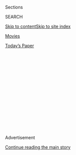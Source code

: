 <div id="app">

<div>

<div>

<div>

<div class="NYTAppHideMasthead css-1q2w90k e1suatyy0">

<div class="section css-ui9rw0 e1suatyy2">

<div class="css-eph4ug er09x8g0">

<div class="css-6n7j50">

</div>

<span class="css-1dv1kvn">Sections</span>

<div class="css-10488qs">

<span class="css-1dv1kvn">SEARCH</span>

</div>

[Skip to content](#site-content)[Skip to site
index](#site-index)

</div>

<div id="masthead-section-label" class="css-1wr3we4 eaxe0e00">

[Movies](https://www.nytimes3xbfgragh.onion/section/movies)

</div>

<div class="css-10698na e1huz5gh0">

</div>

</div>

<div id="masthead-bar-one" class="section hasLinks css-15hmgas e1csuq9d3">

<div class="css-uqyvli e1csuq9d0">

</div>

<div class="css-1uqjmks e1csuq9d1">

</div>

<div class="css-9e9ivx">

[](https://myaccount.nytimes3xbfgragh.onion/auth/login?response_type=cookie&client_id=vi)

</div>

<div class="css-1bvtpon e1csuq9d2">

[Today’s
Paper](https://www.nytimes3xbfgragh.onion/section/todayspaper)

</div>

</div>

</div>

</div>

<div data-aria-hidden="false">

<div id="site-content" data-role="main">

<div>

<div class="css-1aor85t" style="opacity:0.000000001;z-index:-1;visibility:hidden">

<div class="css-1hqnpie">

<div class="css-epjblv">

<span class="css-17xtcya">[Movies](/section/movies)</span><span class="css-x15j1o">|</span><span class="css-fwqvlz">‘Avengers,’
the Most Lucrative Movie Franchise Ever, Is Wrapping Up.
Why?</span>

</div>

<div class="css-k008qs">

<div class="css-1iwv8en">

<span class="css-18z7m18"></span>

<div>

</div>

</div>

<span class="css-1n6z4y">https://nyti.ms/2K7NECf</span>

<div class="css-1705lsu">

<div class="css-4xjgmj">

<div class="css-4skfbu" data-role="toolbar" data-aria-label="Social Media Share buttons, Save button, and Comments Panel with current comment count" data-testid="share-tools">

  - 
  - 
  - 
  - 
    
    <div class="css-6n7j50">
    
    </div>

  - 
  - 

</div>

</div>

</div>

</div>

</div>

</div>

<div class="css-13pd83m">

</div>

<div id="top-wrapper" class="css-1sy8kpn">

<div id="top-slug" class="css-l9onyx">

Advertisement

</div>

[Continue reading the main
story](#after-top)

<div class="ad top-wrapper" style="text-align:center;height:100%;display:block;min-height:250px">

<div id="top" class="place-ad" data-position="top" data-size-key="top">

</div>

</div>

<div id="after-top">

</div>

</div>

<div id="sponsor-wrapper" class="css-1hyfx7x">

<div id="sponsor-slug" class="css-19vbshk">

Supported by

</div>

[Continue reading the main
story](#after-sponsor)

<div id="sponsor" class="ad sponsor-wrapper" style="text-align:center;height:100%;display:block">

</div>

<div id="after-sponsor">

</div>

</div>

<div class="css-9u9xp4 ehdk2mb0">

# ‘Avengers,’ the Most Lucrative Movie Franchise Ever, Is Wrapping Up. Why?

</div>

<div class="css-79elbk" data-testid="photoviewer-wrapper">

<div class="css-z3e15g" data-testid="photoviewer-wrapper-hidden">

</div>

<div class="css-1a48zt4 ehw59r15" data-testid="photoviewer-children">

![<span class="css-cnj6d5 e1z0qqy90" itemprop="copyrightHolder"><span class="css-1ly73wi e1tej78p0">Credit...</span><span><span>Taylor
Callery</span></span></span>](https://static01.graylady3jvrrxbe.onion/images/2018/04/29/arts/29AvengersFuture-A/merlin_137103729_cae6a3e0-001c-45c2-8512-626139d16e2e-articleLarge.jpg?quality=75&auto=webp&disable=upscale)

</div>

</div>

<div class="css-xt80pu e12qa4dv0">

<div class="css-18e8msd">

<div class="css-vp77d3 epjyd6m0">

<div class="css-1baulvz">

By [<span class="css-1baulvz last-byline" itemprop="name">Dave
Itzkoff</span>](http://www.nytimes3xbfgragh.onion/by/dave-itzkoff)

</div>

</div>

  - April 23,
    2018

  - 
    
    <div class="css-4xjgmj">
    
    <div class="css-d8bdto" data-role="toolbar" data-aria-label="Social Media Share buttons, Save button, and Comments Panel with current comment count" data-testid="share-tools">
    
      - 
      - 
      - 
      - 
        
        <div class="css-6n7j50">
        
        </div>
    
      - 
      - 
    
    </div>
    
    </div>

</div>

<div class="css-tk9fsr">

[Leer en
español](https://www.nytimes3xbfgragh.onion/es/2018/04/23/avengers-infinity-war/ "Read in Spanish")

</div>

</div>

<div class="section meteredContent css-1r7ky0e" name="articleBody" itemprop="articleBody">

<div class="css-1fanzo5 StoryBodyCompanionColumn">

<div class="css-53u6y8">

BURBANK, Calif. — Everything ends, even if it might not feel that way
right now for Joe and Anthony Russo. More than a year into the making of
[“Avengers: Infinity
War,”](http://marvel.com/movies/movie/223/avengers_infinity_war) these
directing brothers were shuttling around the Walt Disney Studios here
one evening in March, putting the finishing touches on their latest
superhero blockbuster.

The tasks that awaited them were mostly routine and unglamorous:
rerecording dialogue with Elizabeth Olsen, who plays the Scarlet Witch;
taking their last looks at [a new trailer for the
film](https://www.youtube.com/watch?v=QwievZ1Tx-8), which opens Friday
and sets up a battle royal in which every costumed champion in the
Marvel universe must defend it against a genocidal titan named Thanos.

With these duties out of the way, the Russo brothers have one more
assignment to complete: successfully bringing the curtain down on the
most lucrative franchise in Hollywood history.

The 18 movies that preceded “Infinity War” were a risky feat unto
themselves: a multihour narrative in which each installment handed off
to the next — sometimes elegantly, sometimes awkwardly — and events in
previous episodes had lasting effects on those that followed.

</div>

</div>

<div class="css-1fanzo5 StoryBodyCompanionColumn">

<div class="css-53u6y8">

Now Marvel is trying something equally unprecedented and potentially far
riskier. In “Infinity War” and a subsequent “Avengers” movie that will
open in May 2019, the Russos need to seamlessly incorporate dozens of
major characters, all while bringing the franchise to a satisfying
conclusion.

“We’re not making any bones about the fact that we’re ending the first
10 years,” Joe Russo said later that night. “That’s what we pushed for.”

</div>

</div>

![<span class="css-16f3y1r e13ogyst0">The directors Anthony and Joe
Russo narrate a scene featuring Robert Downey Jr., Benedict Cumberbatch,
Mark Ruffalo, Benedict Wong and Tom
Holland.</span><span class="css-cch8ym"><span class="css-1dv1kvn">Credit</span><span class="css-cnj6d5 e1z0qqy90" itemprop="copyrightHolder"><span class="css-1ly73wi e1tej78p0">Credit...</span><span>Chuck
Zlotnick/Disney-Marvel</span></span></span>](https://static01.graylady3jvrrxbe.onion/images/2018/05/04/arts/avengers-anatomy1/avengers-anatomy1-videoSixteenByNineJumbo1600.jpg)

<div class="css-1fanzo5 StoryBodyCompanionColumn">

<div class="css-53u6y8">

This was hardly the outcome that the entertainment industry anticipated
when the Marvel studio kicked off its current campaign in 2008 with
[“Iron Man”](https://www.youtube.com/watch?v=FRIUhO4MdGU) (considered
a second-tier character at the time, but one of the few whose rights it
controlled).

A decade later, the runaway success of that film laid the foundation for
a pantheon of Marvel movies, including [“Captain
America,”](https://www.youtube.com/watch?v=VuHq1bln_08)
[“Thor”](https://www.youtube.com/watch?v=HCjPBpdlccM) and
[“Guardians of the
Galaxy.”](https://www.youtube.com/watch?v=TW19M3VCeWc) These films
revitalized the careers of enduring actors like Robert Downey Jr. (as
the billionaire industrialist Tony Stark, a.k.a. Iron Man) and raised
the profiles of relative unknowns like Chris Evans (as the supersoldier
Steve Rogers, alias Captain America).

</div>

</div>

<div class="css-1fanzo5 StoryBodyCompanionColumn">

<div class="css-53u6y8">

The studio has breathed lucrative new life into its decades-old
comic-book properties, and built a ravenous fan base for each new
character it introduces at the multiplex. (Witness the $1.3 billion
global box office for its latest hit, [“Black
Panther,”](https://www.nytimes3xbfgragh.onion/2018/02/12/magazine/why-black-panther-is-a-defining-moment-for-black-america.html)
which opened in February.)

</div>

</div>

<div class="css-79elbk" data-testid="photoviewer-wrapper">

<div class="css-z3e15g" data-testid="photoviewer-wrapper-hidden">

</div>

<div class="css-1a48zt4 ehw59r15" data-testid="photoviewer-children">

![<span class="css-16f3y1r e13ogyst0" data-aria-hidden="true">Anthony,
left, and Joe Russo in their offices in downtown Los Angeles. They moved
to Georgia for two years to work on the final two “Avengers”
films.</span><span class="css-cnj6d5 e1z0qqy90" itemprop="copyrightHolder"><span class="css-1ly73wi e1tej78p0">Credit...</span><span>Brad
Torchia for The New York
Times</span></span>](https://static01.graylady3jvrrxbe.onion/images/2018/04/29/arts/29avengers-future1/29avengers-future1-articleLarge.jpg?quality=75&auto=webp&disable=upscale)

</div>

</div>

<div class="css-1fanzo5 StoryBodyCompanionColumn">

<div class="css-53u6y8">

Now Marvel says it wants to clear the table it has spent the last 10
years arranging and make way for something new.

“Telling a great story requires a great ending,” Kevin Feige, the Marvel
Studios president, said. “When you dedicate yourself to that, it shifts
the way you think.”

Audiences are about to find out what finality looks like for a
motion-picture money-minting machine: Will the story actually come to a
conclusion? Will characters die, and will actors leave the series?

Whatever the answers, they have already been reached with the help of
the Russo brothers, two of Marvel’s most consistent and diligent — if
not widely recognized — filmmakers.

</div>

</div>

<div class="css-1fanzo5 StoryBodyCompanionColumn">

<div class="css-53u6y8">

When they finish their “Avengers” movies, which they shot back to back
over 18 months, the Russos will complete their own improbable arc, from
indie-cinema oddballs to TV comedy moguls to directors of possibly the
biggest franchise in movie history.

The brothers — Anthony, 48, the bespectacled brainstormer, and Joe, 46,
the square-jawed pragmatist — have contrasting but complementary
energies. As Mr. Downey described them, Anthony is “a bit more
reflective, a yin guy,” while Joe is the intense yang of the
partnership: “Bitcoin was invented to keep Joe Russo from killing
himself during the last 20 percent of the shoot,” Mr. Downey said.

When they’re together, Mr. Downey added, “It’s like the two of them make
a third thing that’s better than any one person could be.”

The Russos grew up in Cleveland, where their father, [Basil M.
Russo](https://www.orderisda.org/about/officers/), served as Democratic
majority leader of the City Council. When the city went into an economic
tailspin in the 1970s and ’80s, the brothers immersed themselves in
movies and learned to appreciate their creative isolation.

As Anthony Russo explained it, “The virtue of growing up in the
industrial Midwest is you have nothing to rub up against you and no one
to tell you that you can’t do what you want to do, because nobody’s
doing anything. You can just be a
dreamer.”

</div>

</div>

<div class="css-79elbk" data-testid="photoviewer-wrapper">

<div class="css-z3e15g" data-testid="photoviewer-wrapper-hidden">

</div>

<div class="css-1a48zt4 ehw59r15" data-testid="photoviewer-children">

<div class="css-1xdhyk6 erfvjey0">

<span class="css-1ly73wi e1tej78p0">Image</span>

<div class="css-zjzyr8">

<div data-testid="lazyimage-container" style="height:257.77777777777777px">

</div>

</div>

</div>

<span class="css-16f3y1r e13ogyst0" data-aria-hidden="true">The many
Marvel characters in “Infinity War” include, from left in the
foreground, Okoye (Danai Gurira), Black Panther (Chadwick Boseman),
Captain America (Chris Evans), Black Widow (Scarlett Johansson) and
Winter Soldier (Sebastian
Stan).</span><span class="css-cnj6d5 e1z0qqy90" itemprop="copyrightHolder"><span class="css-1ly73wi e1tej78p0">Credit...</span><span>Marvel/Disney</span></span>

</div>

</div>

<div class="css-1fanzo5 StoryBodyCompanionColumn">

<div class="css-53u6y8">

They spent three years and $30,000 writing and directing an independent
feature, “Pieces,” about three brothers — also named the Russos — who
dabble in crime. Despite some withering reviews — [Variety called it an
“unabashed vanity
project”](http://variety.com/1997/film/reviews/pieces-1200452417/) —
“Pieces” caught the attention of Steven Soderbergh at the 1997
Slamdance Film Festival.

</div>

</div>

<div class="css-1fanzo5 StoryBodyCompanionColumn">

<div class="css-53u6y8">

With his help, the Russos made their first studio movie, a comic crime
caper called [“Welcome to
Collinwood,”](https://www.youtube.com/watch?v=59D5PnEBhXs) with George
Clooney, William H. Macy and Sam Rockwell. But it flopped at its release
in 2002.

For the next several years, the Russos focused on directing television
shows, including [“Lucky,”](https://www.youtube.com/watch?v=ftcigNUfrbs)
a short-lived FX series, and [“Arrested
Development,”](https://www.youtube.com/watch?v=iuFXmh853TE) the
rapid-fire satire that became a cult hit on Fox.

Despite critical acclaim, “Arrested Development” got notoriously low
ratings. But the Russos said this lack of attention was a blessing in
disguise, allowing them to experiment with narrative, tone and pacing,
unencumbered by interfering network executives.

“They so didn’t get the show that they really didn’t care what you did,”
Anthony Russo said, adding, “It was a huge creative upside.”

The Russos used NBC’s “Community,” another well-reviewed comedy with a
meager viewership, to stage [elaborate tributes to “Star
Wars”](https://www.youtube.com/watch?v=SeYmYNz6nbA) and [the spaghetti
westerns of Sergio Leone](https://www.youtube.com/watch?v=UPnLMslmUXQ).
It was here that their work caught Marvel’s attention.

</div>

</div>

<div class="css-1fanzo5 StoryBodyCompanionColumn">

<div class="css-53u6y8">

At the time, the studio was generating hits with its earliest superhero
offerings, made by established filmmakers — “Iron Man,” directed by Jon
Favreau; “Captain America: The First Avenger,” directed by Joe Johnston.
But Marvel wanted to expand its portfolio rapidly and bring in TV
directors.

Marvel also wanted to shift the tone of its “Captain America” movies,
starting with the 2014 sequel, [“The Winter
Soldier.”](https://www.youtube.com/watch?v=qXPOl6EjbWg)

“The first one was a fairly patriotic, gung-ho World War II movie,” said
Christopher Markus, who wrote the “Captain America” films with Stephen
McFeely. “You can’t make a string of those before you get slightly
nauseous.”

The goal of “The Winter Soldier,” Mr. Markus said, was to show Captain
America “losing faith in all the institutions that had made him, giving
you a way to see him as relevant in the modern era.”

The Russos envisioned “The Winter Soldier” as a modern-day upgrade of
espionage thrillers like “Three Days of the Condor,” and the studio
responded strongly. When the movie sold $714 million in tickets
worldwide, Mr. Feige said the Russos “redefined the franchise — not just
the Cap franchise but all the Marvel movies going forward.”

</div>

</div>

<div class="css-1fanzo5 StoryBodyCompanionColumn">

<div class="css-53u6y8">

“They found a way to keep the wonder, keep the spectacle, but ground it
even more in realism,” Mr. Feige said. “Which is a word I use lightly
when it comes to our movies.”

The Russos succeeded again with “Captain America: Civil War,” an
overstuffed 2016 sequel in which the Black Panther (Chadwick Boseman)
and a new incarnation of Spider-Man (Tom Holland) were introduced, and
the adventurers [took sides in a conflict between Cap and Iron
Man](https://www.youtube.com/watch?v=5X8Mlrxk1Cg).

Even before “Civil War” became a $1.15 billion global smash, Marvel had
already started putting the pieces in place for what Mr. Feige called
“the big finale of the initial story line we were developing.”

The plan was ambitious: Mr. Markus and Mr. McFeely would write two
“Avengers” movies, generated from a 60-page manifesto they started
working on in 2015. All the major Marvel heroes had to be accommodated,
and still more characters would be introduced. “Not every scene can be
25 people in a room,” Mr. McFeely said. “You’re going to have to make
kickball teams and then have a tournament.”

With scripts in hand, the Russos would film these movies consecutively.
In Mr. Feige’s mind, there were no other directors who could handle the
task of doing “three straight years of filmmaking.”

Mr. Feige said, “There are two of them, which helps. But their
individual stamina is unmatched.”

The Russos moved from Los Angeles to Georgia for two years, where
“Avengers: Infinity War” and its sequel were shot, principally at
Pinewood Atlanta Studios. (They estimate that they took a break of about
three weeks between filming the two movies.)

</div>

</div>

<div class="css-1fanzo5 StoryBodyCompanionColumn">

<div class="css-53u6y8">

They said making the movies this way was an irresistible challenge — one
that has been attempted by very few directors, including the Wachowskis
(“The Matrix” series) and Peter Jackson (the “Lord of the Rings” and
“Hobbit” franchises) — and a test of their
fortitude.

</div>

</div>

<div class="css-79elbk" data-testid="photoviewer-wrapper">

<div class="css-z3e15g" data-testid="photoviewer-wrapper-hidden">

</div>

<div class="css-1a48zt4 ehw59r15" data-testid="photoviewer-children">

<div class="css-1xdhyk6 erfvjey0">

<span class="css-1ly73wi e1tej78p0">Image</span>

<div class="css-zjzyr8">

<div data-testid="lazyimage-container" style="height:244.24444444444447px">

</div>

</div>

</div>

<span class="css-16f3y1r e13ogyst0" data-aria-hidden="true">But wait
there’s more: From left, Spider-Man (Tom Holland), Iron Man (Robert
Downey Jr.), Drax (Dave Bautista), Star-Lord (Chris Pratt) and Mantis
(Pom Klementieff) are also in the
film.</span><span class="css-cnj6d5 e1z0qqy90" itemprop="copyrightHolder"><span class="css-1ly73wi e1tej78p0">Credit...</span><span>Marvel/Disney</span></span>

</div>

</div>

<div class="css-1fanzo5 StoryBodyCompanionColumn">

<div class="css-53u6y8">

Describing the process, Anthony Russo said, “You’re a really good
marathon runner and you know how to train for it. All of a sudden,
you’re running a double marathon. You can’t really understand it until
you do it.”

The Russos acknowledge that the films were made this way, in part, for
economic reasons: it’s cheaper for Marvel to hire actors — dozens of
them, some of whom are very costly — for months at a time, rather than
make individual deals for each movie.

Though they must serve many corporate masters at Disney and Marvel, and
Mr. Feige is known for having a strong hand in his films, the Russos say
they were given the latitude to make the movies they want to make.

“It’s no different than making any kind of narrative in a medium where
capitalism thrives,” Joe Russo said. “You have to have a Zen resilience
about what it is that you want to do, and then do a really good job at
it. And everybody stays out of your hair.”

</div>

</div>

<div class="css-1fanzo5 StoryBodyCompanionColumn">

<div class="css-53u6y8">

Mr. Downey, who first worked with the Russos on “Civil War,” said they
were well served by their TV training, which has taught them to be quick
and collaborative.

At any given moment on these films, Mr. Downey said, “we’ve got 80
things that are going to blow up, collide — story points that are all
about to happen at once.” When one of the Russos had a new idea, he
said, they would approach him with a gentle query: “Let me pitch you
this.”

“No one takes it personally, and then the idea emerges,” Mr. Downey
said. “It ends up an amalgam of everything that didn’t hit the floor.”

The Russos aren’t revealing much about how, exactly, their “Avengers”
movies will bring closure to this phase of the Marvel cinematic saga.
(They wouldn’t even disclose the title of the movie that follows
“Infinity War,” protesting that even this much information would be a
spoiler.)

“Ultimately,” Joe Russo said, “what you’ll see by the end of the movies
is, what does it cost to be a hero in a world where there are no easy
answers? I think that’s the world we live
in.”

</div>

</div>

<div class="css-79elbk" data-testid="photoviewer-wrapper">

<div class="css-z3e15g" data-testid="photoviewer-wrapper-hidden">

</div>

<div class="css-1a48zt4 ehw59r15" data-testid="photoviewer-children">

<div class="css-1xdhyk6 erfvjey0">

<span class="css-1ly73wi e1tej78p0">Image</span>

<div class="css-zjzyr8">

<div data-testid="lazyimage-container" style="height:257.77777777777777px">

</div>

</div>

</div>

<span class="css-16f3y1r e13ogyst0" data-aria-hidden="true">Doctor
Strange (Benedict Cumberbatch), Tony Stark (Mr. Downey), Bruce Banner
(Mark Ruffalo) and Wong (Benedict Wong) share another
scene.</span><span class="css-cnj6d5 e1z0qqy90" itemprop="copyrightHolder"><span class="css-1ly73wi e1tej78p0">Credit...</span><span>Marvel/Disney</span></span>

</div>

</div>

<div class="css-1fanzo5 StoryBodyCompanionColumn">

<div class="css-53u6y8">

Death is a staple of comic books. Beloved characters are killed off all
the time, sometimes replaced by successors who inherit their costumes
and identities: Bucky becomes the new Captain America; Jane Foster the
new Thor. There’s no reason to believe that their motion-picture
counterparts aren’t similarly mortal and similarly interchangeable.

Mr. Evans has made no secret of [his desire to move beyond the “Captain
America”
movies](https://www.nytimes3xbfgragh.onion/2018/03/22/theater/chris-evans-lobby-hero-captain-america.html).
Meanwhile, Mr. Downey — who introduced himself in a phone interview as
“Robert Downey Jr., retired film actor” — is already working on his
next prospective tentpole movie, “The Voyage of Dr. Dolittle.”

He talked about his time with Marvel in retrospective tones, and
reflected on an encounter with Keanu Reeves, who at the time had just
finished making the first “Matrix” movie.

“I was like, ‘Hey, dude, how’d it go?’” Mr. Downey recalled. “He said,
‘I’ve been on another planet.’ Right now, I’ve been on the planet
Dolittle for a while. Being detached from it has given me a lot of
warmth, affection and objectivity about this past decade.”

Of course, the Marvel engine will keep chugging away. “There will be
more movies with some of these characters,” Mr. Feige said, “and with
lots of new characters.”

[Disney’s pending acquisition of
Fox](https://www.nytimes3xbfgragh.onion/2017/12/14/business/dealbook/disney-fox-deal.html)
would add even more familiar heroes to Marvel’s toy chest, including the
X-Men and Fantastic Four. But Mr. Feige said it was “way too soon” to
make plans for these properties.

</div>

</div>

<div class="css-1fanzo5 StoryBodyCompanionColumn">

<div class="css-53u6y8">

“We’d love to have all the characters back,” Mr. Feige said. “It’s a
dream. But we’re plenty busy with the next five films.”

The Russos, too, are preparing for their post-“Avengers” lives. They
have established their own production company, Agbo Films, whose
executives include Mr. Markus and Mr. McFeely and which has already
secured [$250 million in private Chinese
funding](https://www.wsj.com/articles/hollywoods-latest-power-brothers-hunt-for-the-next-china-backed-blockbuster-1520852400).

The brothers are elliptical about whether there are more Marvel movies
in their future. “We wanted to maximize our options as storytellers and
artists,” Anthony Russo said. “We’ve structured our business life in a
way to support that. It can be, or it can’t be. We’ve kept all options
open.”

Joe Russo said there are still some “very personal projects we want to
make,” adding that he and Anthony want to nurture up-and-coming
filmmakers just as Mr. Soderbergh did for them. “We owe a karmic debt to
the universe because of what Steven did for us,” he said.

The reality, though, is that the Russos are not even finished with
“Avengers.” Once “Infinity War” is released, there is still a whole
additional movie for them to construct from untold hours of raw footage,
a task that they estimate will take them at least until the end of the
year. “There are months of work left on it,” Anthony Russo said. “It
will be very cathartic for us to come out the other end. That’s when our
brains can open up to what’s next.”

</div>

</div>

</div>

<div>

</div>

<div>

</div>

<div>

</div>

<div>

<div id="bottom-wrapper" class="css-1ede5it">

<div id="bottom-slug" class="css-l9onyx">

Advertisement

</div>

[Continue reading the main
story](#after-bottom)

<div id="bottom" class="ad bottom-wrapper" style="text-align:center;height:100%;display:block;min-height:90px">

</div>

<div id="after-bottom">

</div>

</div>

</div>

</div>

</div>

## Site Index

<div>

</div>

## Site Information Navigation

  - [© <span>2020</span> <span>The New York Times
    Company</span>](https://help.nytimes3xbfgragh.onion/hc/en-us/articles/115014792127-Copyright-notice)

<!-- end list -->

  - [NYTCo](https://www.nytco.com/)
  - [Contact
    Us](https://help.nytimes3xbfgragh.onion/hc/en-us/articles/115015385887-Contact-Us)
  - [Work with us](https://www.nytco.com/careers/)
  - [Advertise](https://nytmediakit.com/)
  - [T Brand Studio](http://www.tbrandstudio.com/)
  - [Your Ad
    Choices](https://www.nytimes3xbfgragh.onion/privacy/cookie-policy#how-do-i-manage-trackers)
  - [Privacy](https://www.nytimes3xbfgragh.onion/privacy)
  - [Terms of
    Service](https://help.nytimes3xbfgragh.onion/hc/en-us/articles/115014893428-Terms-of-service)
  - [Terms of
    Sale](https://help.nytimes3xbfgragh.onion/hc/en-us/articles/115014893968-Terms-of-sale)
  - [Site
    Map](https://spiderbites.nytimes3xbfgragh.onion)
  - [Help](https://help.nytimes3xbfgragh.onion/hc/en-us)
  - [Subscriptions](https://www.nytimes3xbfgragh.onion/subscription?campaignId=37WXW)

</div>

</div>

</div>

</div>
